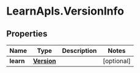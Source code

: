 # LearnApIs.VersionInfo

## Properties
Name | Type | Description | Notes
------------ | ------------- | ------------- | -------------
**learn** | [**Version**](Version.md) |  | [optional] 
